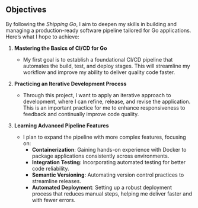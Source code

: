 ## Objectives

By following the *Shipping Go*, I aim to deepen my skills in building and managing a production-ready software pipeline tailored for Go applications. Here’s what I hope to achieve:

1. **Mastering the Basics of CI/CD for Go**  
   - My first goal is to establish a foundational CI/CD pipeline that automates the build, test, and deploy stages. This will streamline my workflow and improve my ability to deliver quality code faster.

2. **Practicing an Iterative Development Process**  
   - Through this project, I want to apply an iterative approach to development, where I can refine, release, and revise the application. This is an important practice for me to enhance responsiveness to feedback and continually improve code quality.

3. **Learning Advanced Pipeline Features**  
   - I plan to expand the pipeline with more complex features, focusing on:
     - **Containerization**: Gaining hands-on experience with Docker to package applications consistently across environments.
     - **Integration Testing**: Incorporating automated testing for better code reliability.
     - **Semantic Versioning**: Automating version control practices to streamline releases.
     - **Automated Deployment**: Setting up a robust deployment process that reduces manual steps, helping me deliver faster and with fewer errors.